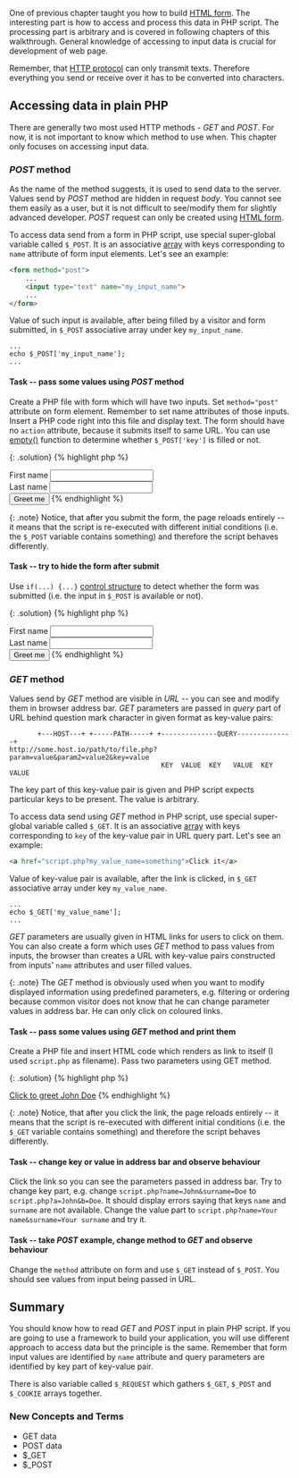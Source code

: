 One of previous chapter taught you how to build [HTML form](../../html-forms/). The interesting part is how to access
and process this data in PHP script. The processing part is arbitrary and is covered in following chapters of this
walkthrough. General knowledge of accessing to input data is crucial for development of web page.

Remember, that [HTTP protocol](/articles/web/#http-protocol) can only transmit texts. Therefore everything you
send or receive over it has to be converted into characters.

## Accessing data in plain PHP
There are generally two most used HTTP methods - *GET* and *POST*. For now, it is not important to know which method
to use when. This chapter only focuses on accessing input data.

### *POST* method
As the name of the method suggests, it is used to send data to the server. Values send by *POST* method are hidden
in request *body*. You cannot see them easily as a user, but it is not difficult to see/modify them for slightly
advanced developer. *POST* request can only be created using [HTML form](../../html-forms/).

To access data send from a form in PHP script, use special super-global variable called `$_POST`. It is an associative
[array](../array/) with keys corresponding to `name` attribute of form input elements. Let's see an example:

~~~ html
<form method="post">
    ...
    <input type="text" name="my_input_name">
    ...
</form>
~~~

Value of such input is available, after being filled by a visitor and form submitted, in `$_POST` associative array
under key `my_input_name`.
 
~~~ php?start_inline=1
...
echo $_POST['my_input_name'];
...
~~~

#### Task -- pass some values using *POST* method
Create a PHP file with form which will have two inputs. Set `method="post"` attribute on form element. Remember to set
name attributes of those inputs. Insert a PHP code right into this file and display text. The form should have no
`action` attribute, because it submits itself to same URL. You can use [empty()](http://php.net/manual/en/function.empty.php)
function to determine whether `$_POST['key']` is filled or not.

{: .solution}
{% highlight php %}
<!DOCTYPE html>
<html>
    <head>
        <meta charset="utf-8">
        <title>POST method experiment</title>
    </head>
    <body>
        <?php
            if(!empty($_POST)) {
                //print_r($_POST);
                echo "Greetings ";
                echo $_POST['name'];
                echo $_POST['surname'];
            }
        ?>
        <post method="POST">
            <label>First name</label>
            <input type="text" name="name">
            <br>
            <label>Last name</label>
            <input type="text" name="surname">
            <br>
            <input type="submit" value="Greet me">
        </form>
    </body>
</html>
{% endhighlight %}

{: .note}
Notice, that after you submit the form, the page reloads entirely -- it means that the script is re-executed with
different initial conditions (i.e. the `$_POST` variable contains something) and therefore the script behaves
differently.

#### Task -- try to hide the form after submit
Use `if(...) {...}` [control structure](../control/) to detect whether the form was submitted (i.e. the input in
`$_POST` is available or not).

{: .solution}
{% highlight php %}
<!DOCTYPE html>
<html>
    <head>
        <meta charset="utf-8">
        <title>POST method experiment</title>
    </head>
    <body>
        <?php
            if(!empty($_POST)) {
                //print_r($_POST);
                echo "Greetings ";
                echo $_POST['name'];
                echo $_POST['surname'];
            }
            if(empty($_POST)) {
        ?>
        <post method="POST">
            <label>First name</label>
            <input type="text" name="name">
            <br>
            <label>Last name</label>
            <input type="text" name="surname">
            <br>
            <input type="submit" value="Greet me">
        </form>
        <?php
            }
        ?>
    </body>
</html>
{% endhighlight %}

### *GET* method
Values send by *GET* method are visible in *URL* -- you can see and modify them in browser address bar. *GET* parameters
are passed in *query* part of URL behind question mark character in given format as key-value pairs:
        
~~~
       +---HOST---+ +-----PATH-----+ +--------------QUERY--------------+
http://some.host.io/path/to/file.php?param=value&param2=value2&key=value
                                      KEY  VALUE  KEY   VALUE  KEY VALUE
~~~

The key part of this key-value pair is given and PHP script expects particular keys to be present. The value is
arbitrary.

To access data send using *GET* method in PHP script, use special super-global variable called `$_GET`. It is an
associative [array](../array/) with keys corresponding to `key` of the key-value pair in URL query part. Let's see an
example:

~~~ html
<a href="script.php?my_value_name=something">Click it</a>
~~~

Value of key-value pair is available, after the link is clicked, in `$_GET` associative array under key `my_value_name`.
 
~~~ php?start_inline=1
...
echo $_GET['my_value_name'];
...
~~~

*GET* parameters are usually given in HTML links for users to click on them. You can also create a form which uses
*GET* method to pass values from inputs, the browser than creates a URL with key-value pairs constructed from
inputs' `name` attributes and user filled values.

{: .note}
The *GET* method is obviously used when you want to modify displayed information using predefined parameters, e.g.
filtering or ordering because common visitor does not know that he can change parameter values in address bar.
He can only click on coloured links.

#### Task -- pass some values using *GET* method and print them
Create a PHP file and insert HTML code which renders as link to itself (I used `script.php` as filename). Pass two
parameters using GET method.

{: .solution}
{% highlight php %}
<!DOCTYPE html>
<html>
    <head>
        <meta charset="utf-8">
        <title>GET method experiment</title>
    </head>
    <body>
        <?php
            if(!empty($_GET)) {
                //print_r($_GET);
                //or
                echo "Greetings ";
                echo $_GET['name'];
                echo $_GET['surname'];
            }
        ?>
        <a href="script.php?name=John&surname=Doe">Click to greet John Doe</a>
    </body>
</html>
{% endhighlight %}

{: .note}
Notice, that after you click the link, the page reloads entirely -- it means that the script is re-executed with
different initial conditions (i.e. the `$_GET` variable contains something) and therefore the script behaves
differently.

#### Task -- change key or value in address bar and observe behaviour
Click the link so you can see the parameters passed in address bar. Try to change key part, e.g. change
`script.php?name=John&surname=Doe` to `script.php?a=John&b=Doe`. It should display errors saying that keys `name` and
`surname` are not available. Change the value part to `script.php?name=Your name&surname=Your surname` and try it.

#### Task -- take *POST* example, change method to *GET* and observe behaviour
Change the `method` attribute on form and use `$_GET` instead of `$_POST`. You should see values from input being
passed in URL. 

## Summary
You should know how to read *GET* and *POST* input in plain PHP script. If you are going to use a framework to build
your application, you will use different approach to access data but the principle is the same. Remember that form
input values are identified by `name` attribute and query parameters are identified by key part of key-value pair.

There is also variable called `$_REQUEST` which gathers `$_GET`, `$_POST` and `$_COOKIE` arrays together.

### New Concepts and Terms
- GET data
- POST data
- $_GET
- $_POST